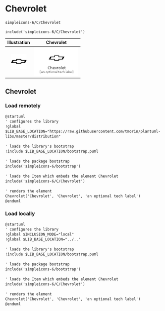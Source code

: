 # Chevrolet


```text
simpleicons-6/C/Chevrolet
```

```text
include('simpleicons-6/C/Chevrolet')
```



| Illustration | Chevrolet |
| :---: | :---: |
| ![illustration for Illustration](../../simpleicons-6/C/Chevrolet.png) | ![illustration for Chevrolet](../../simpleicons-6/C/Chevrolet.Local.png) |




## Chevrolet

### Load remotely
```plantuml
@startuml
' configures the library
!global $LIB_BASE_LOCATION="https://raw.githubusercontent.com/tmorin/plantuml-libs/master/distribution"

' loads the library's bootstrap
!include $LIB_BASE_LOCATION/bootstrap.puml

' loads the package bootstrap
include('simpleicons-6/bootstrap')

' loads the Item which embeds the element Chevrolet
include('simpleicons-6/C/Chevrolet')

' renders the element
Chevrolet('Chevrolet', 'Chevrolet', 'an optional tech label')
@enduml
```

### Load locally
```plantuml
@startuml
' configures the library
!global $INCLUSION_MODE="local"
!global $LIB_BASE_LOCATION="../.."

' loads the library's bootstrap
!include $LIB_BASE_LOCATION/bootstrap.puml

' loads the package bootstrap
include('simpleicons-6/bootstrap')

' loads the Item which embeds the element Chevrolet
include('simpleicons-6/C/Chevrolet')

' renders the element
Chevrolet('Chevrolet', 'Chevrolet', 'an optional tech label')
@enduml
```

